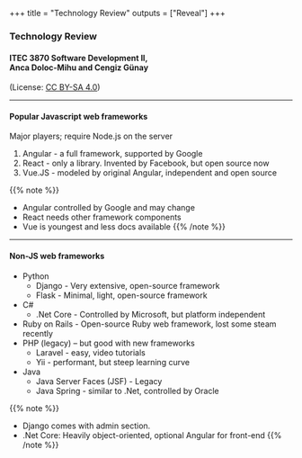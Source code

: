 +++
title = "Technology Review"
outputs = ["Reveal"]
+++

### Technology Review

#### ITEC 3870 Software Development II, <br> Anca Doloc-Mihu and Cengiz Günay

(License: [CC BY-SA 4.0](http://creativecommons.org/licenses/by-sa/4.0/))

---

#### Popular Javascript web frameworks

Major players; require Node.js on the server

1. Angular - a full framework, supported by Google
1. React - only a library. Invented by Facebook, but open source now
1. Vue.JS - modeled by original Angular, independent and open source

{{% note %}}
- Angular controlled by Google and may change
- React needs other framework components
- Vue is youngest and less docs available
{{% /note %}}

---

#### Non-JS web frameworks

- Python
  - Django - Very extensive, open-source framework
  - Flask - Minimal, light, open-source framework
- C#
  - .Net Core - Controlled by Microsoft, but platform independent
- Ruby on Rails - Open-source Ruby web framework, lost some steam recently
- PHP (legacy) – but good with new frameworks
  - Laravel - easy, video tutorials
  - Yii - performant, but steep learning curve
- Java
  - Java Server Faces (JSF) - Legacy
  - Java Spring - similar to .Net, controlled by Oracle

{{% note %}}
- Django comes with admin section.
- .Net Core: Heavily object-oriented, optional Angular for front-end
{{% /note %}}
